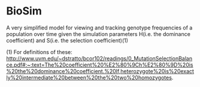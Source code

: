 # BioSim
A very simplified model for viewing and tracking genotype frequencies of a population over time given the simulation parameters H(i.e. the dominance coefficient) and S(i.e. the selection coefficient)(1)

(1) For definitions of these:
http://www.uvm.edu/~dstratto/bcor102/readings/0_MutationSelectionBalance.pdf#:~:text=The%20coefficient%20%E2%80%9Ch%E2%80%9D%20is%20the%20dominance%20coefficient.%20If,heterozygote%20is%20exactly%20intermediate%20between%20the%20two%20homozygotes.
